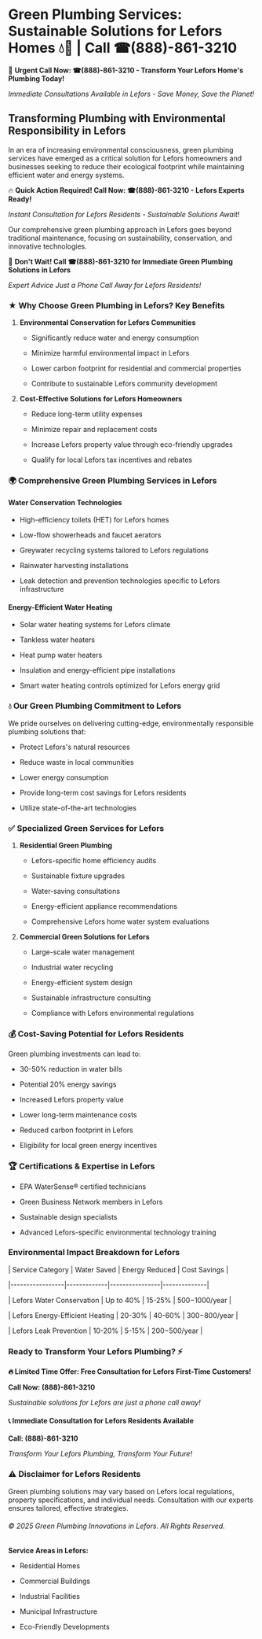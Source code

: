# Green Plumbing Services: Sustainable Solutions for Lefors Homes 💧🌿 | Call ☎(888)-861-3210

🚨 **Urgent Call Now: ☎(888)-861-3210 - Transform Your Lefors Home's Plumbing Today!**
*Immediate Consultations Available in Lefors - Save Money, Save the Planet!*

## Transforming Plumbing with Environmental Responsibility in Lefors

In an era of increasing environmental consciousness, green plumbing services have emerged as a critical solution for Lefors homeowners and businesses seeking to reduce their ecological footprint while maintaining efficient water and energy systems. 

🔥 **Quick Action Required! Call Now: ☎(888)-861-3210 - Lefors Experts Ready!**
*Instant Consultation for Lefors Residents - Sustainable Solutions Await!*

Our comprehensive green plumbing approach in Lefors goes beyond traditional maintenance, focusing on sustainability, conservation, and innovative technologies.

🚨 **Don't Wait! Call ☎(888)-861-3210 for Immediate Green Plumbing Solutions in Lefors**
*Expert Advice Just a Phone Call Away for Lefors Residents!*

### ★ Why Choose Green Plumbing in Lefors? Key Benefits

1. **Environmental Conservation for Lefors Communities** 
   - Significantly reduce water and energy consumption
   - Minimize harmful environmental impact in Lefors
   - Lower carbon footprint for residential and commercial properties
   - Contribute to sustainable Lefors community development

2. **Cost-Effective Solutions for Lefors Homeowners** 
   - Reduce long-term utility expenses
   - Minimize repair and replacement costs
   - Increase Lefors property value through eco-friendly upgrades
   - Qualify for local Lefors tax incentives and rebates

### 🌍 Comprehensive Green Plumbing Services in Lefors

#### Water Conservation Technologies
- High-efficiency toilets (HET) for Lefors homes
- Low-flow showerheads and faucet aerators
- Greywater recycling systems tailored to Lefors regulations
- Rainwater harvesting installations
- Leak detection and prevention technologies specific to Lefors infrastructure

#### Energy-Efficient Water Heating
- Solar water heating systems for Lefors climate
- Tankless water heaters
- Heat pump water heaters
- Insulation and energy-efficient pipe installations
- Smart water heating controls optimized for Lefors energy grid

### 💧 Our Green Plumbing Commitment to Lefors

We pride ourselves on delivering cutting-edge, environmentally responsible plumbing solutions that:
- Protect Lefors's natural resources
- Reduce waste in local communities
- Lower energy consumption
- Provide long-term cost savings for Lefors residents
- Utilize state-of-the-art technologies

### ✅ Specialized Green Services for Lefors

1. **Residential Green Plumbing**
   - Lefors-specific home efficiency audits
   - Sustainable fixture upgrades
   - Water-saving consultations
   - Energy-efficient appliance recommendations
   - Comprehensive Lefors home water system evaluations

2. **Commercial Green Solutions for Lefors**
   - Large-scale water management
   - Industrial water recycling
   - Energy-efficient system design
   - Sustainable infrastructure consulting
   - Compliance with Lefors environmental regulations

### 💰 Cost-Saving Potential for Lefors Residents

Green plumbing investments can lead to:
- 30-50% reduction in water bills
- Potential 20% energy savings
- Increased Lefors property value
- Lower long-term maintenance costs
- Reduced carbon footprint in Lefors
- Eligibility for local green energy incentives

### 🏆 Certifications & Expertise in Lefors

- EPA WaterSense® certified technicians
- Green Business Network members in Lefors
- Sustainable design specialists
- Advanced Lefors-specific environmental technology training

### Environmental Impact Breakdown for Lefors

| Service Category | Water Saved | Energy Reduced | Cost Savings |
|-----------------|-------------|----------------|--------------|
| Lefors Water Conservation | Up to 40% | 15-25% | $500-$1000/year |
| Lefors Energy-Efficient Heating | 20-30% | 40-60% | $300-$800/year |
| Lefors Leak Prevention | 10-20% | 5-15% | $200-$500/year |

### Ready to Transform Your Lefors Plumbing? ⚡

**🔥 Limited Time Offer: Free Consultation for Lefors First-Time Customers!**

**Call Now: (888)-861-3210**
*Sustainable solutions for Lefors are just a phone call away!*

#### 📞 Immediate Consultation for Lefors Residents Available

**Call: (888)-861-3210**
*Transform Your Lefors Plumbing, Transform Your Future!*

### ⚠️ Disclaimer for Lefors Residents

Green plumbing solutions may vary based on Lefors local regulations, property specifications, and individual needs. Consultation with our experts ensures tailored, effective strategies.

###### © 2025 Green Plumbing Innovations in Lefors. All Rights Reserved.

**Service Areas in Lefors:** 
- Residential Homes
- Commercial Buildings
- Industrial Facilities
- Municipal Infrastructure
- Eco-Friendly Developments
